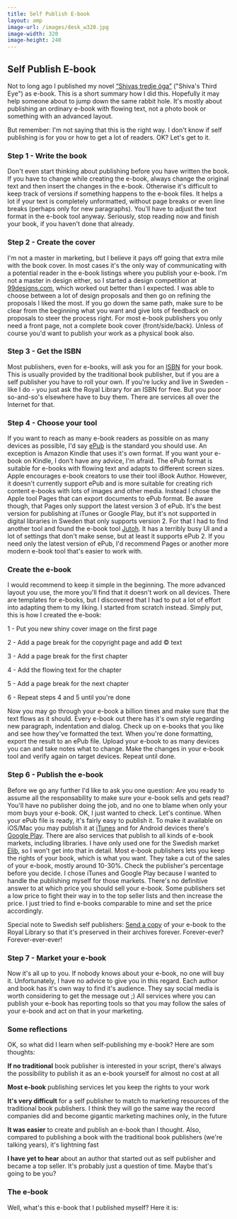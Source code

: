```yaml
---
title: Self Publish E-book
layout: amp
image-url: /images/desk_w320.jpg
image-width: 320
image-height: 240
---
```

## Self Publish E-book
<amp-img src="/images/desk_w320.jpg" srcset="/images/desk_w500.jpg 500w, /images/desk_w320.jpg 320w" alt="Old desktop" sizes="95vw" width="500" height="375"></amp-img>
Not to long ago I published my novel [“Shivas tredje öga”](https://itunes.apple.com/se/book/shivas-tredje-oga/id989530003?mt=11&at=&ct=SV_se&ign-mpt=uo%3D6) ("Shiva's Third Eye") as e-book. This is a short summary how I did this. Hopefully it may help someone about to jump down the same rabbit hole. It's mostly about publishing an ordinary e-book with flowing text, not a photo book or something with an advanced layout.

But remember: I'm not saying that this is the right way. I don't know if self publishing is for you or how to get a lot of readers. OK? Let's get to it.

### Step 1 - Write the book
Don't even start thinking about publishing before you have written the book. If you have to change while creating the e-book, always change the original text and then insert the changes in the e-book. Otherwise it's difficult to keep track of versions if something happens to the e-book files. It helps a lot if your text is completely unformatted, without page breaks or even line breaks (perhaps only for new paragraphs). You'll have to adjust the text format in the e-book tool anyway. Seriously, stop reading now and finish your book, if you haven't done that already.

### Step 2 - Create the cover
I'm not a master in marketing, but I believe it pays off going that extra mile with the book cover. In most cases it's the only way of communicating with a potential reader in the e-book listings where you publish your e-book. I'm not a master in design either, so I started a design competition at [99designs.com](http://99designs.com/), which worked out better than I expected. I was able to choose between a lot of design proposals and then go on refining the proposals I liked the most. If you go down the same path, make sure to be clear from the beginning what you want and give lots of feedback on proposals to steer the process right. For most e-book publishers you only need a front page, not a complete book cover (front/side/back). Unless of course you'd want to publish your work as a physical book also.

### Step 3 - Get the ISBN
Most publishers, even for e-books, will ask you for an [ISBN](https://en.wikipedia.org/wiki/International_Standard_Book_Number) for your book. This is usually provided by the traditional book publisher, but if you are a self publisher you have to roll your own. If you're lucky and live in Sweden - like I do - you just ask the Royal Library for an ISBN for free. But you poor so-and-so's elsewhere have to buy them. There are services all over the Internet for that.

### Step 4 - Choose your tool
If you want to reach as many e-book readers as possible on as many devices as possible, I'd say [ePub](http://en.wikipedia.org/wiki/EPUB) is the standard you should use. An exception is Amazon Kindle that uses it's own format. If you want your e-book on Kindle, I don't have any advice, I'm afraid. The ePub format is suitable for e-books with flowing text and adapts to different screen sizes. Apple encourages e-book creators to use their tool iBook Author. However, it doesn't currently support ePub and is more suitable for creating rich content e-books with lots of images and other media. Instead I chose the Apple tool Pages that can export documents to ePub format. Be aware though, that Pages only support the latest version 3 of ePub. It's the best version for publishing at iTunes or Google Play, but it's not supported in digital libraries in Sweden that only supports version 2. For that I had to find another tool and found the e-book tool [Jutoh](http://www.jutoh.com/). It has a terribly busy UI and a lot of settings that don't make sense, but at least it supports ePub 2. If you need only the latest version of ePub, I'd recommend Pages or another more modern e-book tool that's easier to work with.

### Create the e-book
I would recommend to keep it simple in the beginning. The more advanced layout you use, the more you'll find that it doesn't work on all devices. There are templates for e-books, but I discovered that I had to put a lot of effort into adapting them to my liking. I started from scratch instead. Simply put, this is how I created the e-book:

1 - Put you new shiny cover image on the first page

2 - Add a page break for the copyright page and add &copy; text

3 - Add a page break for the first chapter

4 - Add the flowing text for the chapter

5 - Add a page break for the next chapter

6 - Repeat steps 4 and 5 until you're done

Now you may go through your e-book a billion times and make sure that the text flows as it should. Every e-book out there has it's own style regarding new paragraph, indentation and dialog. Check up on e-books that you like and see how they've formatted the text. When you're done formatting, export the result to an ePub file. Upload your e-book to as many devices you can and take notes what to change. Make the changes in your e-book tool and verify again on target devices. Repeat until done. 

### Step 6 - Publish the e-book
Before we go any further I'd like to ask you one question: Are you ready to assume all the responsability to make sure your e-book sells and gets read? You'll have no publisher doing the job, and no one to blame when only your mom buys your e-book. OK, I just wanted to check. Let's continue. When your ePub file is ready, it's fairly easy to publish it. To make it available on iOS/Mac you may publish it at [iTunes](http://www.apple.com/itunes/working-itunes/sell-content/) and for Android devices there's [Google Play](https://play.google.com/books/publish/u/0/). There are also services that publish to all kinds of e-book markets, including libraries. I have only used one for the Swedish market [Elib](http://www2.elib.se/), so I won't get into that in detail. Most e-book publishers lets you keep the rights of your book, which is what you want. They take a cut of the sales of your e-book, mostly around 10-30%. Check the publisher's percentage before you decide. I chose iTunes and Google Play because I wanted to handle the publishing myself for those markets. There's no definitive answer to at which price you should sell your e-book. Some publishers set a low price to fight their way in to the top seller lists and then increase the price. I just tried to find e-books comparable to mine and set the price accordingly.

Special note to Swedish self publishers: [Send a copy](http://www.kb.se/plikt/eplikt/) of your e-book to the Royal Library so that it's preserved in their archives forever. Forever-ever? Forever-ever-ever!

### Step 7 - Market your e-book
Now it's all up to you. If nobody knows about your e-book, no one will buy it. Unfortunately, I have no advice to give you in this regard. Each author and book has it's own way to find it's audience. They say social media is worth considering to get the message out ;) All services where you can publish your e-book has reporting tools so that you may follow the sales of your e-book and act on that in your marketing.

### Some reflections
OK, so what did I learn when self-publishing my e-book? Here are som thoughts:

**If no traditional** book publisher is interested in your script, there's always the possibility to publish it as an e-book yourself for almost no cost at all

**Most e-book** publishing services let you keep the rights to your work

**It's very difficult** for a self publisher to match to marketing resources of the traditional book publishers. I think they will go the same way the record companies did and become gigantic marketing machines only, in the future

**It was easier** to create and publish an e-book than I thought. Also, compared to publishing a book with the traditional book publishers (we're talking years), it's lightning fast

**I have yet to hear** about an author that started out as self publisher and became a top seller. It's probably just a question of time. Maybe that's going to be you?

### The e-book
Well, what's this e-book that I published myself? Here it is:

<a href="https://itunes.apple.com/se/book/shivas-tredje-oga/id989530003?mt=11&at=&ct=SV_se&ign-mpt=uo%3D6"><amp-img src="/images/shivas_cover.jpg" alt="Book cover" width="150" height="225"></amp-img></a>

<a href="https://itunes.apple.com/se/book/shivas-tredje-oga/id989530003?mt=11&at=&ct=SV_se&ign-mpt=uo%3D6"><amp-img src="/images/ibooks_se.jpg" alt="Download from iTunes" width="129" height="46" class="flat"></amp-img></a>

<a href="https://play.google.com/store/books/details/Kenneth_Ocklund_Shivas_tredje_%C3%B6ga?id=APQ3CQAAQBAJ"><amp-img src="/images/google_play.png" alt="Download from Google Play" width="129" height="45" class="flat"></amp-img></a>